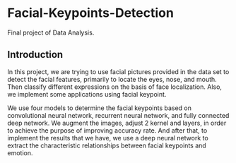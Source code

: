 # Facial-Keypoints-Detection
Final project of Data Analysis.

## Introduction
In this project, we are trying to use facial pictures provided in the data set to detect the facial features, primarily to locate the eyes, nose, and mouth. Then classify different expressions on the basis of face localization. Also, we implement some applications using facial keypoint.

We use four models to determine the facial keypoints based on convolutional neural network, recurrent neural network, and fully connected deep network. We augment the images, adjust 2 kernel and layers, in order to achieve the purpose of improving accuracy rate. And after that, to implement the results that we have, we use a deep neural network to extract the characteristic relationships between facial keypoints and emotion.
